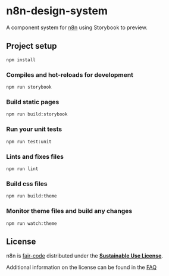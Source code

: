 # n8n-design-system

A component system for [n8n](https://n8n.io) using Storybook to preview.

## Project setup

```
npm install
```

### Compiles and hot-reloads for development

```
npm run storybook
```

### Build static pages

```
npm run build:storybook
```

### Run your unit tests

```
npm run test:unit
```

### Lints and fixes files

```
npm run lint
```

### Build css files

```
npm run build:theme
```

### Monitor theme files and build any changes

```
npm run watch:theme
```

## License

n8n is [fair-code](http://faircode.io) distributed under the [**Sustainable Use License**](https://github.com/n8n-io/n8n/blob/master/packages/cli/LICENSE.md).

Additional information on the license can be found in the [FAQ](https://docs.n8n.io/reference/faq.html#license)
